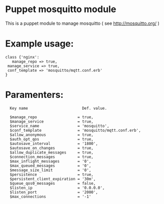 # Puppet mosquitto module #

This is a puppet module to manage mosquitto ( see http://mosquitto.org/ )

# Example usage: #

    class {'nginx':
       manage_repo => true,
     manage_service => true,
     conf_template => 'mosquitto/mqtt.conf.erb'
    }

#  Paramenters: # 

      Key name                        Def. value.
    
      $manage_repo                  = true,
      $manage_service               = true,
      $service_name                 = 'mosquitto',
      $conf_template                = 'mosquitto/mqtt.conf.erb',
      $allow_anonymous              = true,
      $auth_opt_qos                 = true,
      $autosave_interval            = '1800',
      $autosave_on_changes          = true,
      $allow_duplicate_messages     = true,
      $connection_messages          = true,
      $max_inflight_messages        = '0',
      $max_queued_messages          = '0',
      $message_size_limit           = '0',
      $persistence                  = true,
      $persistent_client_expiration = '30m',
      $queue_qos0_messages          = false,
      $listen_ip                    = '0.0.0.0',
      $listen_port                  = '2000',
      $max_connections              = '-1'